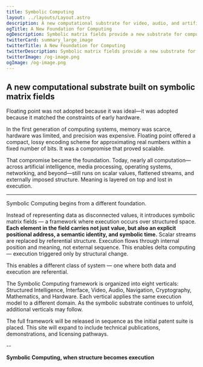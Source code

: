 ```yaml
---
title: Symbolic Computing
layout: ../layouts/Layout.astro
description: A new computational substrate for video, audio, and artificial intelligence — built on symbolic matrix fields.
ogTitle: A New Foundation for Computing
ogDescription: Symbolic matrix fields provide a new substrate for computing — unifying execution, representation, and interface across all domains.
twitterCard: summary_large_image
twitterTitle: A New Foundation for Computing
twitterDescription: Symbolic matrix fields provide a new substrate for computing — unifying execution, representation, and interface.
twitterImage: /og-image.png
ogImage: /og-image.png
---
```


## A new computational substrate built on symbolic matrix fields

Floating point was not adopted because it was ideal—it was adopted because it matched the constraints of early hardware.

In the first generation of computing systems, memory was scarce, hardware was limited, and precision was expensive. Floating point offered a compact, lossy encoding scheme for approximating real numbers within a fixed number of bits. It was a compromise that proved scalable.

That compromise became the foundation. Today, nearly all computation—across artificial intelligence, media processing, operating systems, networking, and beyond—still runs on scalar values, flattened streams, and externally imposed structure.
Meaning is layered on top and lost in execution.


---

Symbolic Computing begins from a different foundation.

Instead of representing data as disconnected values, it introduces symbolic matrix fields — a framework where execution occurs over structured space. **Each element in the field carries not just value, but also an explicit positional address, a semantic identity, and symbolic time.** Scalar streams are replaced by referential structure. Execution flows through internal position and meaning, not external sequence. This enables delta computing — execution triggered only by structural change.     

This enables a different class of system — one where both data and execution are referential.

The Symbolic Computing framework is organized into eight verticals: Structured Intelligence, Interface, Video, Audio, Navigation, Cryptography, Mathematics, and Hardware. Each vertical applies the same execution model to a different domain. As the symbolic substrate continues to unfold, additional verticals may follow.

The full framework will be released in sequence as the initial patent suite is placed. This site will expand to include technical publications, demonstrations, and licensing pathways.

--

**Symbolic Computing, when structure becomes execution**  
  


